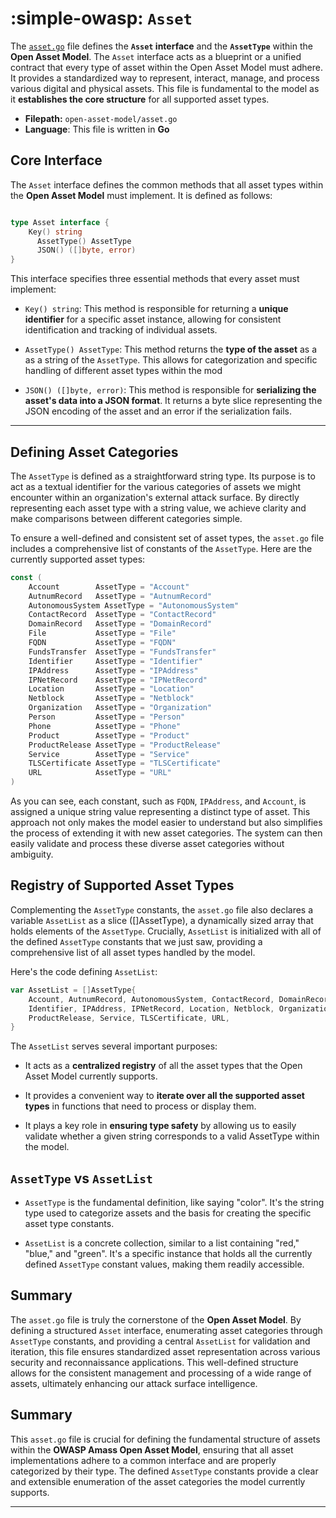 # :simple-owasp: `Asset`

The [`asset.go`](https://github.com/owasp-amass/open-asset-model/blob/master/asset.go) file defines the **`Asset` interface** and the **`AssetType`** within the **Open Asset Model**. The `Asset` interface acts as a blueprint or a unified contract that every type of asset within the Open Asset Model must adhere. It provides a standardized way to represent, interact, manage, and process various digital and physical assets. This file is fundamental to the model as it **establishes the core structure** for all supported asset types.

- **Filepath:** `open-asset-model/asset.go`
- **Language**: This file is written in **Go** 

## Core Interface

The `Asset` interface defines the common methods that all asset types within the **Open Asset Model** must implement. It is defined as follows:

``` go

type Asset interface {
    Key() string
	  AssetType() AssetType
	  JSON() ([]byte, error)
}

```

This interface specifies three essential methods that every asset must implement:

- `Key() string`: This method is responsible for returning a **unique identifier** for a specific asset instance, allowing for consistent identification and tracking of individual assets.

- `AssetType() AssetType`: This method returns the **type of the asset** as a as a string of the `AssetType`. This allows for categorization and specific handling of different asset types within the mod

- `JSON() ([]byte, error)`: This method is responsible for **serializing the asset's data into a JSON format**. It returns a byte slice representing the JSON encoding of the asset and an error if the serialization fails. 

---

## Defining Asset Categories

The `AssetType` is defined as a straightforward string type. Its purpose is to act as a textual identifier for the various categories of assets we might encounter within an organization's external attack surface. By directly representing each asset type with a string value, we achieve clarity and make comparisons between different categories simple.

To ensure a well-defined and consistent set of asset types, the `asset.go` file includes a comprehensive list of constants of the `AssetType`. Here are the currently supported asset types:

```go
const (
	Account        AssetType = "Account"
	AutnumRecord   AssetType = "AutnumRecord"
	AutonomousSystem AssetType = "AutonomousSystem"
	ContactRecord  AssetType = "ContactRecord"
	DomainRecord   AssetType = "DomainRecord"
	File           AssetType = "File"
	FQDN           AssetType = "FQDN"
	FundsTransfer  AssetType = "FundsTransfer"
	Identifier     AssetType = "Identifier"
	IPAddress      AssetType = "IPAddress"
	IPNetRecord    AssetType = "IPNetRecord"
	Location       AssetType = "Location"
	Netblock       AssetType = "Netblock"
	Organization   AssetType = "Organization"
	Person         AssetType = "Person"
	Phone          AssetType = "Phone"
	Product        AssetType = "Product"
	ProductRelease AssetType = "ProductRelease"
	Service        AssetType = "Service"
	TLSCertificate AssetType = "TLSCertificate"
	URL            AssetType = "URL"
)
```

As you can see, each constant, such as `FQDN`, `IPAddress`, and `Account`, is assigned a unique string value representing a distinct type of asset. This approach not only makes the model easier to understand but also simplifies the process of extending it with new asset categories. The system can then easily validate and process these diverse asset categories without ambiguity.

## Registry of Supported Asset Types

Complementing the `AssetType` constants, the `asset.go` file also declares a variable `AssetList` as a slice ([]AssetType), a dynamically sized array that holds elements of the `AssetType`. Crucially, `AssetList` is initialized with all of the defined `AssetType` constants that we just saw, providing a comprehensive list of all asset types handled by the model.

Here's the code defining `AssetList`:

``` go
var AssetList = []AssetType{
	Account, AutnumRecord, AutonomousSystem, ContactRecord, DomainRecord, File, FQDN, FundsTransfer,
	Identifier, IPAddress, IPNetRecord, Location, Netblock, Organization, Person, Phone, Product,
	ProductRelease, Service, TLSCertificate, URL,
}
```

The `AssetList` serves several important purposes:

- It acts as a **centralized registry** of all the asset types that the Open Asset Model currently supports.

- It provides a convenient way to **iterate over all the supported asset types** in functions that need to process or display them.

- It plays a key role in **ensuring type safety** by allowing us to easily validate whether a given string corresponds to a valid AssetType within the model.

## `AssetType` vs `AssetList`

- `AssetType` is the fundamental definition, like saying "color". It's the string type used to categorize assets and the basis for creating the specific asset type constants.

- `AssetList` is a concrete collection, similar to a list containing "red," "blue," and "green". It's a specific instance that holds all the currently defined `AssetType` constant values, making them readily accessible.


## Summary 

The `asset.go` file is truly the cornerstone of the **Open Asset Model**. By defining a structured `Asset` interface, enumerating asset categories through `AssetType` constants, and providing a central `AssetList` for validation and iteration, this file ensures standardized asset representation across various security and reconnaissance applications. This well-defined structure allows for the consistent management and processing of a wide range of assets, ultimately enhancing our attack surface intelligence.

## Summary

This `asset.go` file is crucial for defining the fundamental structure of assets within the **OWASP Amass Open Asset Model**, ensuring that all asset implementations adhere to a common interface and are properly categorized by their type. The defined `AssetType` constants provide a clear and extensible enumeration of the asset categories the model currently supports.

---
